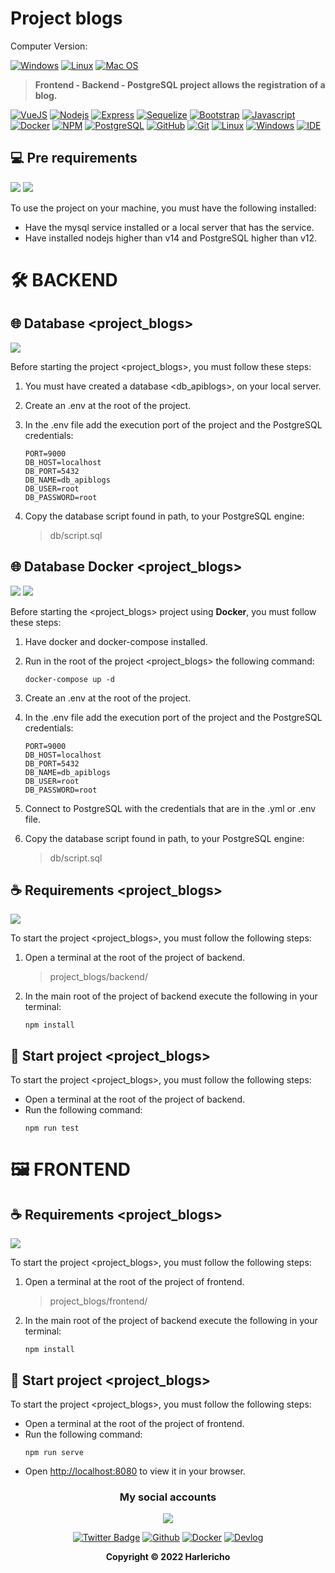 # Project blogs

Computer Version:

[![Windows](https://img.shields.io/badge/Windows-0078D6?style=for-the-badge&logo=windows&logoColor=white)](https://www.microsoft.com/es-es/windows/windows-11?r=1)
[![Linux](https://img.shields.io/badge/Linux-FF6600?style=for-the-badge&logo=linux&logoColor=white)](https://ubuntu.com/)
[![Mac OS](https://img.shields.io/badge/mac%20os-000000?style=for-the-badge&logo=macos&logoColor=F0F0F0)](https://www.apple.com/la/mac/)

> <strong> Frontend - Backend - PostgreSQL project allows the registration of a blog.</strong>

[![VueJS](https://img.shields.io/badge/Vue.js-35495E?style=for-the-badge&logo=vue.js&logoColor=4FC08D)](https://cli.vuejs.org/)
[![Nodejs](https://img.shields.io/badge/Node.js-339933?style=for-the-badge&logo=nodedotjs&logoColor=white)](https://nodejs.org/es/)
[![Express](https://img.shields.io/badge/Express.js-404D59?style=for-the-badge&logo=express)](https://expressjs.com/es/)
[![Sequelize](https://img.shields.io/badge/Sequelize-52B0E7?style=for-the-badge&logo=Sequelize&logoColor=white)](https://sequelize.org/)
[![Bootstrap](https://img.shields.io/badge/Bootstrap-563D7C?style=for-the-badge&logo=bootstrap&logoColor=white)](https://getbootstrap.com/)
[![Javascript](https://img.shields.io/badge/JavaScript-323330?style=for-the-badge&logo=javascript&logoColor=F7DF1E)](https://www.javascript.com/)
[![Docker](https://img.shields.io/badge/Docker-2496ED?style=for-the-badge&logo=docker&logoColor=white)](https://www.docker.com/)
[![NPM](https://img.shields.io/badge/npm-CB3837?style=for-the-badge&logo=npm&logoColor=white)](https://www.npmjs.com/)
[![PostgreSQL](https://img.shields.io/badge/PostgreSQL-316192?style=for-the-badge&logo=postgresql&logoColor=white)](https://www.postgresql.org/)
[![GitHub](https://img.shields.io/badge/GitHub-100000?style=for-the-badge&logo=github&logoColor=white)](https://github.com/)
[![Git](https://img.shields.io/badge/Git-E34F26?style=for-the-badge&logo=git&logoColor=white)](https://git-scm.com/)
[![Linux](https://img.shields.io/badge/Linux-FF6600?style=for-the-badge&logo=linux&logoColor=white)](https://www.linux.org/)
[![Windows](https://img.shields.io/badge/Windows-017AD7?style=for-the-badge&logo=windows&logoColor=white)](https://www.microsoft.com/es-es/windows/windows-11?r=1)
[![IDE](https://img.shields.io/badge/Visual_studio_code-0078D4?style=for-the-badge&logo=visual%20studio%20code&logoColor=white)](https://code.visualstudio.com/)

## 💻 Pre requirements

<img src="https://img.shields.io/badge/Node.js-339933?style=for-the-badge&logo=nodedotjs&logoColor=white" />
<img src="https://img.shields.io/badge/PostgreSQL-316192?style=for-the-badge&logo=postgresql&logoColor=white" />

To use the project on your machine, you must have the following installed:

- Have the mysql service installed or a local server that has the service.
- Have installed nodejs higher than v14 and PostgreSQL higher than v12.

# 🛠️ BACKEND

## 🌐 Database <project_blogs>

<img src="https://img.shields.io/badge/PostgreSQL-316192?style=for-the-badge&logo=postgresql&logoColor=white" />

Before starting the project <project_blogs>, you must follow these steps:

1. You must have created a database <db_apiblogs>, on your local server.
2. Create an .env at the root of the project.
3. In the .env file add the execution port of the project and the PostgreSQL credentials:

   ```
   PORT=9000
   DB_HOST=localhost
   DB_PORT=5432
   DB_NAME=db_apiblogs
   DB_USER=root
   DB_PASSWORD=root
   ```

4. Copy the database script found in path, to your PostgreSQL engine:

   > db/script.sql

## 🌐 Database Docker <project_blogs>

<img src="https://img.shields.io/badge/Docker-2496ED?style=for-the-badge&logo=docker&logoColor=white" />
<img src="https://img.shields.io/badge/PostgreSQL-316192?style=for-the-badge&logo=postgresql&logoColor=white" />

Before starting the <project_blogs> project using <strong>Docker</strong>, you must follow these steps:

1. Have docker and docker-compose installed.
2. Run in the root of the project <project_blogs> the following command:

   ```
   docker-compose up -d
   ```

3. Create an .env at the root of the project.
4. In the .env file add the execution port of the project and the PostgreSQL credentials:

   ```
   PORT=9000
   DB_HOST=localhost
   DB_PORT=5432
   DB_NAME=db_apiblogs
   DB_USER=root
   DB_PASSWORD=root
   ```

5. Connect to PostgreSQL with the credentials that are in the .yml or .env file.
6. Copy the database script found in path, to your PostgreSQL engine:

   > db/script.sql

## ☕ Requirements <project_blogs>

<img src="https://img.shields.io/badge/Node.js-339933?style=for-the-badge&logo=nodedotjs&logoColor=white" />

To start the project <project_blogs>, you must follow the following steps:

1. Open a terminal at the root of the project of backend.
   > project_blogs/backend/
2. In the main root of the project of backend execute the following in your terminal:
   ```
   npm install
   ```

## 🚀 Start project <project_blogs>

To start the project <project_blogs>, you must follow the following steps:

- Open a terminal at the root of the project of backend.
- Run the following command:
  ```
  npm run test
  ```

# 🖼️ FRONTEND

## ☕ Requirements <project_blogs>

<img src="https://img.shields.io/badge/Vue.js-35495E?style=for-the-badge&logo=vue.js&logoColor=4FC08D" />

To start the project <project_blogs>, you must follow the following steps:

1. Open a terminal at the root of the project of frontend.
   > project_blogs/frontend/
2. In the main root of the project of backend execute the following in your terminal:
   ```
   npm install
   ```

## 🚀 Start project <project_blogs>

To start the project <project_blogs>, you must follow the following steps:

- Open a terminal at the root of the project of frontend.
- Run the following command:
  ```
  npm run serve
  ```
- Open [http://localhost:8080](http://localhost:3000) to view it in your browser.

<div align="center">

### My social accounts

![](https://avatars.githubusercontent.com/u/42042270?s=48&v=4)

[![Twitter Badge](https://img.shields.io/badge/Twitter-1DA1F2?style=for-the-badge&logo=twitter&logoColor=white)](https://twitter.com/harlericho)
[![Github](https://img.shields.io/badge/GitHub-100000?style=for-the-badge&logo=github&logoColor=white)](https://github.com/harlericho)
[![Docker](https://img.shields.io/badge/Docker-2496ED?style=for-the-badge&logo=docker&logoColor=white)](https://hub.docker.com/u/harlericho)
[![Devlog](https://img.shields.io/badge/dev.to-0A0A0A?style=for-the-badge&logo=dev.to&logoColor=white)](https://harlericho.netlify.app)

</div>

<p align="center"><strong>Copyright © 2022 Harlericho</strong></p>
